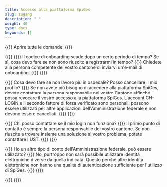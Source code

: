 ```yaml
---
title: Accesso alla piattaforma SpiGes
slug: zugang 
description: " "
weight: 40
type: docs
keywords: []
---
```


{{<faqBlock>}}
Aprire tutte le domande: {{<collapsibleGroupCommand groupId="zugang">}}

{{<numberedList>}}
{{<listItem>}}
Il codice di onboarding scade dopo un certo periodo di tempo? Se sì, cosa devo fare se non sono riuscito a registrarmi in tempo? 
{{<collapsibleBlock groupId="zugang">}}
Chiedete alla persona competente del vostro cantone di inviarvi un'e-mail di onboarding.
{{</collapsibleBlock>}}
{{</listItem>}}

{{<listItem>}}
Cosa devo fare se non lavoro più in ospedale? Posso cancellare il mio profilo?
{{<collapsibleBlock groupId="zugang">}}
Se non avete più bisogno di accedere alla piattaforma SpiGes, dovete contattare la persona responsabile nel vostro Cantone affinché possa revocare il vostro accesso alla piattaforma SpiGes. L'account CH-LOGIN e il secondo fattore di forza verificato sono personali, possono essere utilizzati per altre applicazioni dell'Amministrazione federale e non devono essere cancellati.
{{</collapsibleBlock>}}
{{</listItem>}}

{{<listItem>}}
Chi posso contattare se il mio login non funziona?
{{<collapsibleBlock groupId="zugang">}}
Il primo punto di contatto è sempre la persona responsabile del vostro cantone. Se non riuscite a trovare insieme una soluzione al vostro problema, potete contattare l'UST.
{{</collapsibleBlock>}}
{{</listItem>}}

{{<listItem>}}
Ho un altro tipo di conto dell'Amministrazione federale, può essere utilizzato? 
{{<collapsibleBlock groupId="zugang">}}
No, purtroppo non sarà possibile utilizzare identità elettroniche diverse da quella indicata. Questo perché altre identità elettroniche non hanno una qualità di autenticazione sufficiente per l'utilizzo di SpiGes.
{{</collapsibleBlock>}}
{{</listItem>}}

{{</numberedList>}}
{{</faqBlock>}}